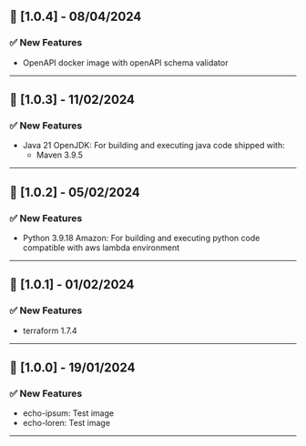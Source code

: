 ## 🚀 [1.0.4] - 08/04/2024

### ✅ New Features

- OpenAPI docker image with openAPI schema validator

---

## 🚀 [1.0.3] - 11/02/2024

### ✅ New Features

- Java 21 OpenJDK: For building and executing java code shipped with:
    - Maven 3.9.5

---

## 🚀 [1.0.2] - 05/02/2024

### ✅ New Features

- Python 3.9.18 Amazon: For building and executing python code compatible with aws lambda environment

---

## 🚀 [1.0.1] - 01/02/2024

### ✅ New Features

- terraform 1.7.4

---

## 🚀 [1.0.0] - 19/01/2024

### ✅ New Features

- echo-ipsum: Test image
- echo-loren: Test image

---
